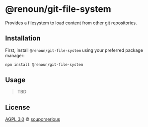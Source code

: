# @renoun/git-file-system

Provides a filesystem to load content from other git repositories.

## Installation

First, install `@renoun/git-file-system` using your preferred package manager:

```bash
npm install @renoun/git-file-system
```

## Usage

> TBD

## License

[AGPL 3.0](/LICENSE.md) © [souporserious](https://souporserious.com/)
